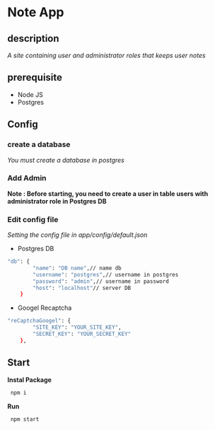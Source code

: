 # Note App

## description
_A site containing user and administrator roles that keeps user notes_

## prerequisite
- Node JS
- Postgres

## Config
### create a database
_You must create a database in postgres_

### Add Admin 
__Note : Before starting, you need to create a user in table users with administrator role in Postgres DB__

### Edit config file
_Setting the config file in app/config/default.json_

- Postgres DB
```sh
"db": {
        "name": "DB name",// name db
        "username": "postgres",// username in postgres
        "password": "admin",// username in password
        "host": "localhost"// server DB
    }
```

- Googel Recaptcha
```sh
"reCaptchaGoogel": {
        "SITE_KEY": "YOUR_SITE_KEY",
        "SECRET_KEY": "YOUR_SECRET_KEY"
    },
```

## Start

__Instal Package__
```sh
 npm i
```

__Run__
```sh
 npm start
```




